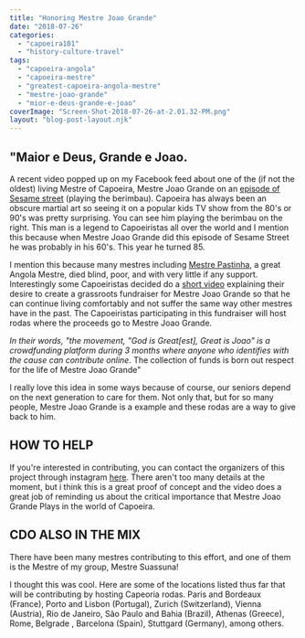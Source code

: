 ```yaml
---
title: "Honoring Mestre Joao Grande"
date: "2018-07-26"
categories: 
  - "capoeira101"
  - "history-culture-travel"
tags: 
  - "capoeira-angola"
  - "capoeira-mestre"
  - "greatest-capoeira-angola-mestre"
  - "mestre-joao-grande"
  - "mior-e-deus-grande-e-joao"
coverImage: "Screen-Shot-2018-07-26-at-2.01.32-PM.png"
layout: "blog-post-layout.njk"
---
```


## "Maior e Deus, Grande e Joao.

A recent video popped up on my Facebook feed about one of the (if not the oldest) living Mestre of Capoeira, Mestre Joao Grande on an [episode of Sesame street](https://www.youtube.com/watch?v=RxG0uh3SPw0&t=23s) (playing the berimbau). Capoeira has always been an obscure martial art so seeing  it on a popular kids TV show from the 80's or 90's was pretty surprising. You can see him playing the berimbau on the right. This man is a legend to Capoeiristas all over the world and I mention this because when Mestre Joao Grande did this episode of Sesame Street he was probably in his 60's. This year he turned 85.

I mention this because many mestres including [Mestre Pastinha](https://en.wikipedia.org/wiki/Vicente_Ferreira_Pastinha), a great Angola Mestre, died blind, poor, and with very little if any support. Interestingly some Capoeiristas decided do a [short video](https://www.youtube.com/watch?v=XZQgMZo0FBk&feature=youtu.be) explaining their desire to create a grassroots fundraiser for Mestre Joao Grande so that he can continue living comfortably and not suffer the same way other mestres have in the past. The Capoeiristas participating in this fundraiser will host rodas where the proceeds go to Mestre Joao Grande.

_In their words, "the movement, "God is Great\[est\], Great is Joao" is a crowdfunding platform during 3 months where anyone who identifies with the cause can contribute online._ The collection of funds is born out respect for the life of Mestre Joao Grande"

I really love this idea in some ways because of course, our seniors depend on the next generation to care for them. Not only that, but for so many people, Mestre Joao Grande is a example and these rodas are a way to give back to him.

## HOW TO HELP

If you're interested in contributing, you can contact the organizers of this project through instagram [here](https://www.instagram.com/maioredeusgrandeejoao/). There aren't too many details at the moment, but i think this is a great proof of concept and the video does a great job of reminding us about the critical importance that Mestre Joao Grande Plays in the world of Capoeira.  

## CDO ALSO IN THE MIX

There have been many mestres contributing to this effort, and one of them is the Mestre of my group, Mestre Suassuna!

I thought this was cool. Here are some of the locations listed thus far that will be contributing by hosting Capeoria rodas. Paris and Bordeaux (France), Porto and Lisbon (Portugal), Zurich (Switzerland), Vienna (Austria), Rio de Janeiro, São Paulo and Bahia (Brazil), Athenas (Greece), Rome, Belgrade , Barcelona (Spain), Stuttgard (Germany), among others.
